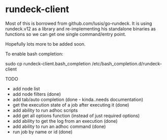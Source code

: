 # rundeck-client

Most of this is borrowed from github.com/lusis/go-rundeck. It is using rundeck.v12 as a library and re-implementing his standalone binaries as functions so we can get one single command/entry point.

Hopefully lots more to be added soon.

To enable bash completion:

sudo cp rundeck-client.bash_completion /etc/bash_completion.d/rundeck-client

TODO
- add node list
- add node filters (done)
- add tab/auto completion (done - kinda..needs documentation)
- get the execution state of a job after executing it (done)
- add ability to run adhoc scripts
- add get all options function (instead of just required options)
- add ability to get the log from an execution (done)
- add ability to run an adhoc command (done)
- run job by name or id (done)
